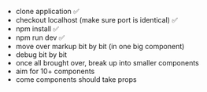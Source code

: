 - clone application ✅
- checkout localhost (make sure port is identical) ✅
- npm install ✅
- npm run dev ✅
- move over markup bit by bit (in one big component)
- debug bit by bit
- once all brought over, break up into smaller components
- aim for 10+ components
- come components should take props
